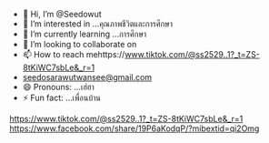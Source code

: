 - 👋 Hi, I’m @Seedowut
- 👀 I’m interested in ...คุณภาพชีวิตและการศึกษา
- 🌱 I’m currently learning ...การศึกษา
- 💞️ I’m looking to collaborate on 
- 📫 How to reach mehttps://www.tiktok.com/@ss2529..1?_t=ZS-8tKiWC7sbLe&_r=1
- seedosarawutwansee@gmail.com
- 😄 Pronouns: ...เฮ่ฮา
- ⚡ Fun fact: ...เพื่อนบ้าน

<!---
Seedowut/Seedowut is a ✨ special ✨ repository because its `README.md` (this file) appears on your GitHub profile.
You can click the Preview link to take a look at your changes.
--->
https://www.tiktok.com/@ss2529..1?_t=ZS-8tKiWC7sbLe&_r=1
https://www.facebook.com/share/19P6aKodqP/?mibextid=qi2Omg
